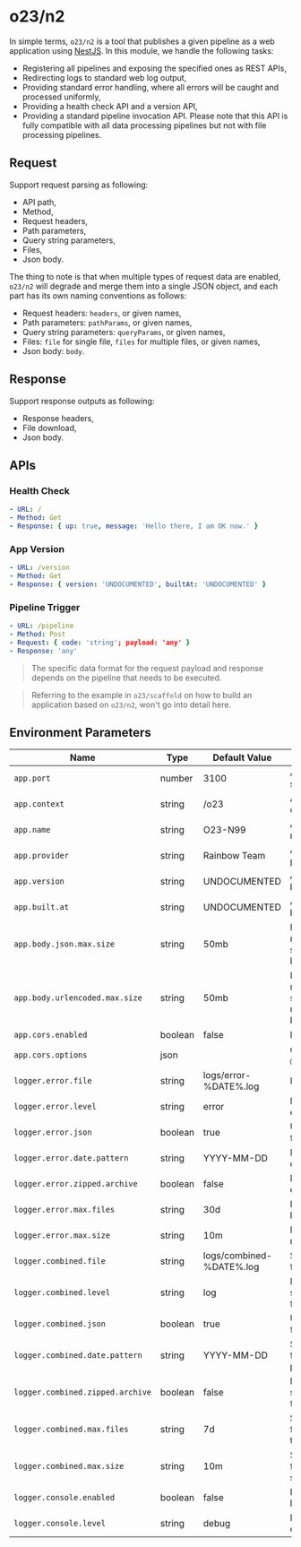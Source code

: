 # o23/n2

In simple terms, `o23/n2` is a tool that publishes a given pipeline as a web application using [NestJS](https://nestjs.com/). In this
module, we handle the following tasks:

- Registering all pipelines and exposing the specified ones as REST APIs,
- Redirecting logs to standard web log output,
- Providing standard error handling, where all errors will be caught and processed uniformly,
- Providing a health check API and a version API,
- Providing a standard pipeline invocation API. Please note that this API is fully compatible with all data processing pipelines but not
  with file processing pipelines.

## Request

Support request parsing as following:

- API path,
- Method,
- Request headers,
- Path parameters,
- Query string parameters,
- Files,
- Json body.

The thing to note is that when multiple types of request data are enabled, `o23/n2` will degrade and merge them into a single JSON object,
and each part has its own naming conventions as follows:

- Request headers: `headers`, or given names,
- Path parameters: `pathParams`, or given names,
- Query string parameters: `queryParams`, or given names,
- Files: `file` for single file, `files` for multiple files, or given names,
- Json body: `body`.

## Response

Support response outputs as following:

- Response headers,
- File download,
- Json body.

## APIs

### Health Check

```yaml
- URL: /
- Method: Get
- Response: { up: true, message: 'Hello there, I am OK now.' }
```

### App Version

```yaml
- URL: /version
- Method: Get
- Response: { version: 'UNDOCUMENTED', builtAt: 'UNDOCUMENTED' }
```

### Pipeline Trigger

```yaml
- URL: /pipeline
- Method: Post
- Request: { code: 'string'; payload: 'any' }
- Response: 'any'
```

> The specific data format for the request payload and response depends on the pipeline that needs to be executed.

> Referring to the example in `o23/scaffold` on how to build an application based on `o23/n2`, won't go into detail here.

## Environment Parameters

| Name                             | Type    | Default Value            | Comments                                        |
|----------------------------------|---------|--------------------------|-------------------------------------------------|
| `app.port`                       | number  | 3100                     | Application server port.                        |
| `app.context`                    | string  | /o23                     | Application api context.                        |
| `app.name`                       | string  | O23-N99                  | Application name.                               |
| `app.provider`                   | string  | Rainbow Team             | Application provider.                           |
| `app.version`                    | string  | UNDOCUMENTED             | Application build version.                      |
| `app.built.at`                   | string  | UNDOCUMENTED             | Application build time.                         |
| `app.body.json.max.size`         | string  | 50mb                     | Request maximum body size, for json body.       |
| `app.body.urlencoded.max.size`   | string  | 50mb                     | Request maximum body size, for urlencoded body. |
| `app.cors.enabled`               | boolean | false                    | Enable cors.                                    |
| `app.cors.options`               | json    |                          | `CorsOptions` of `@nestjs/common`.              |
| `logger.error.file`              | string  | logs/error-%DATE%.log    | Error log file.                                 |
| `logger.error.level`             | string  | error                    | Logger level for error log file.                |
| `logger.error.json`              | boolean | true                     | Use json format.                                |
| `logger.error.date.pattern`      | string  | YYYY-MM-DD               | Error log file date pattern.                    |
| `logger.error.zipped.archive`    | boolean | false                    | Enabled zip for error log file.                 |
| `logger.error.max.files`         | string  | 30d                      | Error log file keeping time.                    |
| `logger.error.max.size`          | string  | 10m                      | Error log file maximum size.                    |
| `logger.combined.file`           | string  | logs/combined-%DATE%.log | Standard log file.                              |
| `logger.combined.level`          | string  | log                      | Logger level for standard log file.             |
| `logger.combined.json`           | boolean | true                     | Use json format.                                |
| `logger.combined.date.pattern`   | string  | YYYY-MM-DD               | Standard log file date pattern.                 |
| `logger.combined.zipped.archive` | boolean | false                    | Enabled zip for standard log file.              |
| `logger.combined.max.files`      | string  | 7d                       | Standard log file keeping time.                 |
| `logger.combined.max.size`       | string  | 10m                      | Standard log file maximum size.                 |
| `logger.console.enabled`         | boolean | false                    | Enable console log.                             |
| `logger.console.level`           | string  | debug                    | Logger level for console log.                   |
